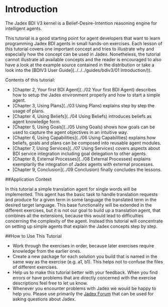 # Introduction
The Jadex BDI V3 kernel is a Belief-Desire-Intention reasoning engine for intelligent agents. 

This tutorial is a good starting point for agent developers that want to learn programming Jadex BDI agents in small hands-on exercises. 
Each lesson of this tutorial covers one important concept and tries to illustrate why and especially how the concept can be used in Jadex. 
Nonetheless, the tutorial cannot illustrate all available concepts and the reader is encouraged to also have a look at the example source contained in the distribution or take a look into the [BDIV3 User Guide](../../../guides/bdiv3/01 Introduction/)).

Contents of this tutorial:

-   [Chapter 2, Your first BDI Agent](../02 Your first BDI Agent)  describes how to setup the Jadex environment properly and how to start a simple agent.
-   [Chapter 3, Using Plans](../03 Using Plans)  explains step by step the usage of plans.
-   [Chapter 4, Using Beliefs](../04 Using Beliefs)  introduces beliefs as agent knowledge form.
-   [Chapter 5, Using Goals](../05 Using Goals)  shows how goals can be used to capture the agent objectives in an intuitive way.
-   [Chapter 6, Using Capabilities](../06 Using Capabilities)  explains how beliefs, goals and plans can be composed into reusable agent modules.
-   [Chapter 7, Using Services](../07 Using Services)  covers aspects about BDI service integration including goal delegation to other agents.
-   [Chapter 8, External Processes](../08 External Processes)  explains exemplarily the integration of Jadex agents with external processes.
-   [Chapter 9, Conclusion](../09 Conclusion)  finally concludes the lessons.

##Application Context

In this tutorial a simple translation agent for single words will be implemented. This agent has the basic task to handle translation requests and produce for a given term in some language the translated term in the desired target language. This base functionality will be extended in the different exercises, but it is not our goal to build up a translation agent, that combines all the extensions, because this would lead to difficulties concerning the complexity of the agent. Instead this tutorial will concentrate on setting up simple agents that explain the Jadex concepts step by step.

##How to Use This Tutorial

-   Work through the exercises in order, because later exercises require knowledge from the earlier ones.
-   Create a new package for each solution you build that is named in the same way as the exercise (e.g. a1, b1). This helps not to confuse the files of different exercises.
-   Help us to make this tutorial better with your feedback. When you find errors or have problems that are directly concerned with the exercise descriptions feel free to let us know.
-   Whenever you encounter problems with Jadex we would be happy to help you. Please use primarily the [Jadex Forum](${URLJadexForum}) that can be used for asking questions about Jadex.